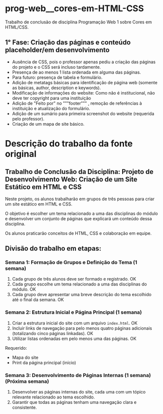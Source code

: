 # prog-web__cores-em-HTML-CSS
Trabalho de conclusão de disciplina Programação Web 1 sobre Cores em HTML/CSS.

## 1° Fase: Criação das páginas e conteúdo placeholder/em desenvolvimento
 - Ausência de CSS, pois o professor apenas pediu a criação das páginas do projeto e o CSS será incluso tardamente.
 - Presença de ao menos 1 lista ordenada em alguma das páginas.
 - Para futuro: presença de tabela e formulário.
 - Adição de metatags básicas para identificação de página web (somente as básicas, author, description e keywords).
 - Modificação de informações do website: Como não é institucional, não deve ter copyright para uma instituição
 - Adição de "Feito por" no """footer""" , remoção de referências à instituição e atualização do formulário.
 - Adição de um sumário para primeira screenshot do website (requerida pelo professor).
 - Criação de um mapa de site básico.

# Descrição do trabalho da fonte original

## Trabalho de Conclusão da Disciplina: Projeto de Desenvolvimento Web: Criação de um Site Estático em HTML e CSS
Neste projeto, os alunos trabalharão em grupos de três pessoas para criar um site estático em HTML e CSS.

O objetivo é escolher um tema relacionado a uma das disciplinas do módulo e desenvolver um conjunto de páginas que explicará um conteúdo dessa disciplina.

Os alunos praticarão conceitos de HTML, CSS e colaboração em equipe.

## Divisão do trabalho em etapas:

### Semana 1: Formação de Grupos e Definição do Tema (1 semana)

 1. Cada grupo de três alunos deve ser formado e registrado. OK
 2. Cada grupo escolhe um tema relacionado a uma das disciplinas do módulo. OK
 3. Cada grupo deve apresentar uma breve descrição do tema escolhido até o final da semana. OK

### Semana 2: Estrutura Inicial e Página Principal (1 semana)

 1. Criar a estrutura inicial do site com um arquivo `index.html`. OK
 2. Incluir links de navegação para pelo menos quatro páginas adicionais (totalizando cinco páginas linkadas). OK
 3. Utilizar listas ordenadas em pelo menos uma das páginas. OK

Requerido:
 - Mapa do site
 - Print da página principal (início)

### Semana 3: Desenvolvimento de Páginas Internas (1 semana) (Próxima semana)

 1. Desenvolver as páginas internas do site, cada uma com um tópico relevante relacionado ao tema escolhido.
 2. Garantir que todas as páginas tenham uma navegação clara e consistente.